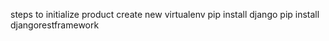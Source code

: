 steps to initialize product
create new virtualenv
pip install django
pip install djangorestframework
